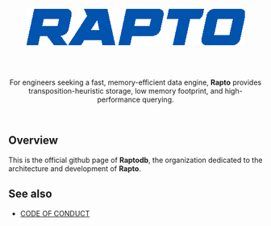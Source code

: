 <br><br>

<div align="center">
  <img alt="Rapto" src="https://github.com/raptodb/rapto/blob/unstable/assets/rapto-base-logo.png">
</div>

<br><br>

<p align="center">
  For engineers seeking a fast, memory-efficient data engine, <strong>Rapto</strong> provides transposition-heuristic storage, low memory footprint, and high-performance querying.
</p>

<br>

<h2>Overview</h2>
<p>This is the official github page of <strong>Raptodb</strong>, the organization dedicated to the architecture and development of <strong>Rapto</strong>.</p>

<h2>See also</h2>

<ul>
  <li><a href="https://github.com/raptodb/rapto/blob/unstable/.github/CODE_OF_CONDUCT.md">CODE OF CONDUCT<a></li>
</ul>
